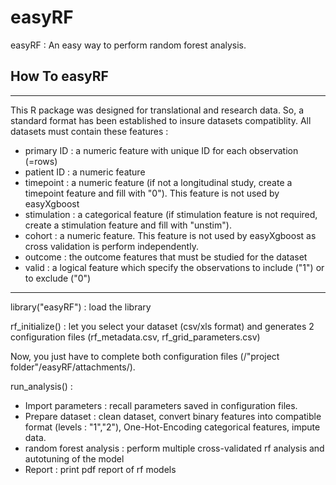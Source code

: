 # easyRF
easyRF : An easy way to perform random forest analysis.

## How To easyRF
________________________________________________________________________________________________________________________________________________________
This R package was designed for translational and research data. So, a standard format has been established to insure datasets compatiblity.
All datasets must contain these features : 
  - primary ID : a numeric feature with unique ID for each observation (=rows)
  - patient ID : a numeric feature
  - timepoint : a numeric feature (if not a longitudinal study, create a timepoint feature and fill with "0"). This feature is not used by easyXgboost 
  - stimulation : a categorical feature (if stimulation feature is not required, create a stimulation feature and fill with "unstim").
  - cohort : a numeric feature. This feature is not used by easyXgboost as cross validation is perform independently.
  - outcome : the outcome features that must be studied for the dataset
  - valid : a logical feature which specify the observations to include ("1") or to exclude ("0")
________________________________________________________________________________________________________________________________________________________

library("easyRF") : load the library 

rf_initialize() : let you select your dataset (csv/xls format) and generates 2 configuration files (rf_metadata.csv, rf_grid_parameters.csv)

Now, you just have to complete both configuration files (/"project folder"/easyRF/attachments/).

run_analysis() : 
  - Import parameters : recall parameters saved in configuration files.
  - Prepare dataset : clean dataset, convert binary features into compatible format (levels : "1","2"), One-Hot-Encoding categorical features, impute data.
  - random forest analysis : perform multiple cross-validated rf analysis and autotuning of the model 
  - Report : print pdf report of rf models
